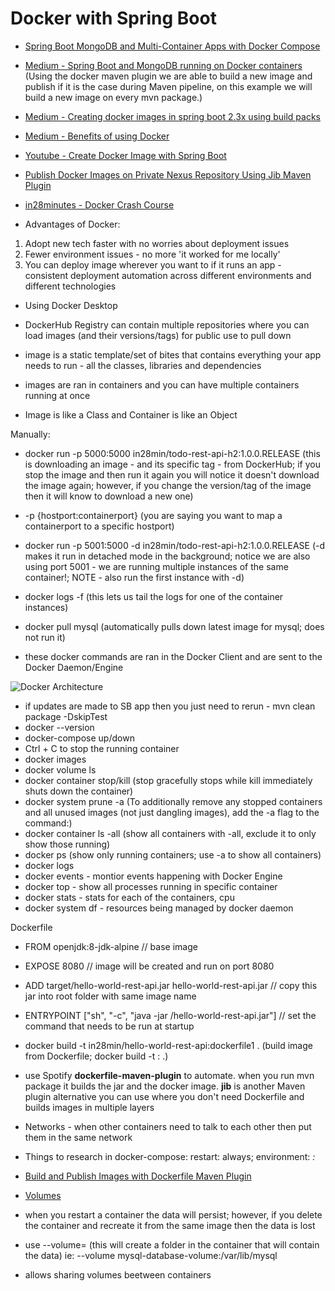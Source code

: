 # Docker with Spring Boot

* [Spring Boot MongoDB and Multi-Container Apps with Docker Compose](https://nirajsonawane.github.io/2019/12/16/Spring-Boot-Mongodb-Docker-Compose/)
* [Medium - Spring Boot and MongoDB running on Docker containers](https://medium.com/@volmar.oliveira.jr/a-restapi-using-spring-boot-mongodb-running-on-docker-containers-5e530b48f45e) (Using the docker maven plugin we are able to build a new image and publish if it is the case during Maven pipeline, on this example we will build a new image on every mvn package.)
* [Medium - Creating docker images in spring boot 2.3x using build packs](https://medium.com/@prgnr173/creating-docker-images-in-spring-boot-using-build-packs-4ecc853f5732)
* [Medium - Benefits of using Docker](https://medium.com/uptime-99/the-benefits-of-using-docker-for-development-and-operations-2c5256ad89bc)

* [Youtube - Create Docker Image with Spring Boot](https://www.youtube.com/watch?v=FlSup_eelYE)
* [Publish Docker Images on Private Nexus Repository Using Jib Maven Plugin](https://dzone.com/articles/how-to-publish-docker-images-on-private-nexus-repo-1)

* [in28minutes - Docker Crash Course](https://github.com/in28minutes/docker-crash-course)

* Advantages of Docker:  
1. Adopt new tech faster with no worries about deployment issues
2. Fewer environment issues - no more 'it worked for me locally'
3. You can deploy image wherever you want to if it runs an app - consistent deployment automation across different environments and different technologies

* Using Docker Desktop

* DockerHub Registry can contain multiple repositories where you can load images (and their versions/tags) for public use to pull down
* image is a static template/set of bites that contains everything your app needs to run - all the classes, libraries and dependencies
* images are ran in containers and you can have multiple containers running at once
* Image is like a Class and Container is like an Object

Manually:

* docker run -p 5000:5000 in28min/todo-rest-api-h2:1.0.0.RELEASE  (this is downloading an image - and its specific tag - from DockerHub; if you stop the image and then run it again you will notice it doesn't download the image again; however, if you change the version/tag of the image then it will know to download a new one)
* -p {hostport:containerport} (you are saying you want to map a containerport to a specific hostport)

* docker run -p 5001:5000 -d in28min/todo-rest-api-h2:1.0.0.RELEASE  (-d makes it run in detached mode in the background; notice we are also using port 5001 - we are running multiple instances of the same container!; NOTE - also run the first instance with -d)

* docker logs -f <first few characters of container instance> (this lets us tail the logs for one of the container instances)
  
* docker pull mysql (automatically pulls down latest image for mysql; does not run it)
  
* these docker commands are ran in the Docker Client and are sent to the Docker Daemon/Engine

![Docker Architecture](https://docs.docker.com/engine/images/architecture.svg)

* if updates are made to SB app then you just need to rerun - mvn clean package -DskipTest
* docker --version
* docker-compose up/down
* Ctrl + C to stop the running container
* docker images
* docker volume ls
* docker container stop/kill <containerid> (stop gracefully stops while kill immediately shuts down the container)
* docker system prune -a (To additionally remove any stopped containers and all unused images (not just dangling images), add the -a flag to the command:)
* docker container ls -all (show all containers with -all, exclude it to only show those running)
* docker ps (show only running containers; use -a to show all containers)
* docker logs
* docker events - montior events happening with Docker Engine
* docker top <container id> - show all processes running in specific container
* docker stats - stats for each of the containers, cpu
* docker system df - resources being managed by docker daemon
  
  
Dockerfile

* FROM openjdk:8-jdk-alpine  // base image
* EXPOSE 8080  // image will be created and run on port 8080 
* ADD target/hello-world-rest-api.jar hello-world-rest-api.jar  // copy this jar into root folder with same image name
* ENTRYPOINT ["sh", "-c", "java -jar /hello-world-rest-api.jar"]   // set the command that needs to be run at startup

* docker build -t in28min/hello-world-rest-api:dockerfile1 . (build image from Dockerfile; docker build -t <repo>:<tag> .)

* use Spotify **dockerfile-maven-plugin** to automate.  when you run mvn package it builds the jar and the docker image.  **jib** is another Maven plugin alternative you can use where you don't need Dockerfile and builds images in multiple layers

* Networks - when other containers need to talk to each other then put them in the same network

* Things to research in docker-compose: restart: always; environment: <var>:<value>

* [Build and Publish Images with Dockerfile Maven Plugin](https://openliberty.io/blog/2018/09/12/build-and-push-spring-boot-docker-images.html)

* [Volumes](https://docs.docker.com/engine/reference/commandline/volume_ls/)

* when you restart a container the data will persist; however, if you delete the container and recreate it from the same image then the data is lost
* use --volume=<custom database name> (this will create a folder in the container that will contain the data) ie: --volume mysql-database-volume:/var/lib/mysql
* allows sharing volumes beetween containers
